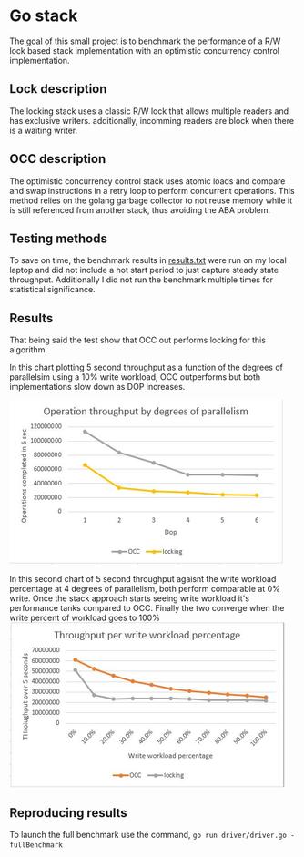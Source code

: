 # Go stack #
The goal of this small project is to benchmark the performance of a R/W lock based stack implementation with an optimistic concurrency control implementation.

## Lock description ##
The locking stack uses a classic R/W lock that allows multiple readers and has exclusive writers. additionally, incomming readers are block when there is a waiting writer.

## OCC description ##
The optimistic concurrency control stack uses atomic loads and compare and swap instructions in a retry loop to perform concurrent operations. This method relies on the golang garbage collector to not reuse memory while it is still referenced from another stack, thus avoiding the ABA problem.

## Testing methods ##
To save on time, the benchmark results in [results.txt](result.txt ) were run on my local laptop and did not include a hot start period to just capture steady state throughput. Additionally I did not run the benchmark multiple times for statistical significance.

## Results ##
That being said the test show that OCC out performs locking for this algorithm. 

In this chart plotting 5 second throughput as a function of the degrees of parallelsim using a 10% write workload, OCC outperforms but both implementations slow down as DOP increases.

![alt text](dop.JPG?raw=true)


In this second chart of 5 second throughput agaisnt the write workload percentage at 4 degrees of parallelism, both perform comparable at 0% write. Once the stack approach starts seeing write workload it's performance tanks compared to OCC. Finally the two converge when the write percent of workload goes to 100%
![alt text](write.JPG?raw=true)

## Reproducing results ##
To launch the full benchmark use the command, ```go run driver/driver.go -fullBenchmark```